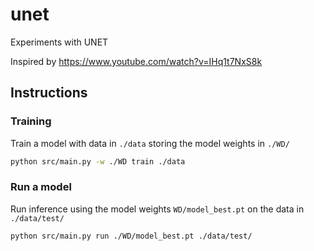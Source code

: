 # unet
Experiments with UNET

Inspired by https://www.youtube.com/watch?v=IHq1t7NxS8k

## Instructions

### Training
Train a model with data in `./data` storing the model weights in `./WD/`

```bash
python src/main.py -w ./WD train ./data
```

### Run a model
Run inference using the model weights `WD/model_best.pt` on the data in `./data/test/`

```bash
python src/main.py run ./WD/model_best.pt ./data/test/
```